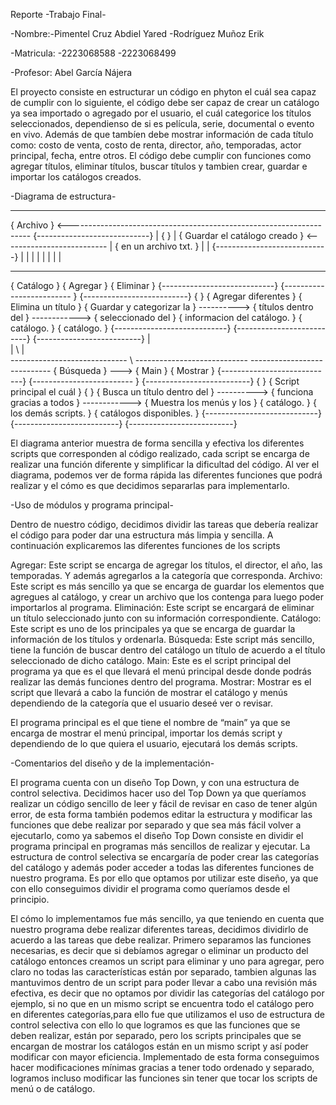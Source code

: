 Reporte -Trabajo Final-

-Nombre:-Pimentel Cruz Abdiel Yared 
        -Rodríguez Muñoz Erik
      
-Matricula: -2223068588
            -2223068499

-Profesor: Abel García Nájera
            
El proyecto consiste en estructurar un código en phyton el cuál sea capaz de cumplir con lo siguiente, el código debe ser capaz de 
crear un catálogo ya sea importado o agregado por el usuario, el cuál categorice los títulos seleccionados, dependienso de si es 
película, serie, documental o evento en vivo. Además de que tambíen debe mostrar información de cada título como:
costo de venta, costo de renta, director, año, temporadas, actor principal, fecha, entre otros. El código debe cumplir con funciones 
como agregar títulos, eliminar títulos, buscar títulos y tambien crear, guardar e importar los catálogos creados.


-Diagrama de estructura-

------------------------------ 
{         Archivo            } <--------------------------------------------------------------------
{----------------------------}                                                                      |
{                            }                                                                      |
{ Guardar el catálogo creado } <--------------------------                                          |
{ en un archivo txt.         }                            |                                         |
{----------------------------}                            |                                         |
              |                                           |                                         |
              |                                           |                                         |
-----------------------------               ----------------------------               ----------------------------
{         Catálogo           }              {         Agregar          }               {        Eliminar          }
{----------------------------}              {------------------------- }               {--------------------------}
{                            }              { Agregar diferentes       }               { Elimina un título        }
{ Guardar y categorizar la   }  ----------> { títulos dentro del       } ------------> { seleccionado del         }
{ informacion del catálogo.  }              { catálogo.                }               { catálogo.                }
{----------------------------}              {--------------------------}               {--------------------------}
              |                 \
              |                   \ 
              |                     \
-----------------------------         \     ----------------------------               ----------------------------
{         Búsqueda           }         ---> {         Main             }               {        Mostrar           }
{----------------------------}              {------------------------- }               {--------------------------}
{                            }              { Script principal el cuál }               {                          }
{ Busca un título dentro del }  ----------> { funciona gracias a todos } ------------> { Muestra los menús y los  }
{ catálogo.                  }              { los demás scripts.       }               { catálogos disponibles.   }
{----------------------------}              {--------------------------}               {--------------------------}
 
 
 
 El diagrama anterior muestra de forma sencilla y efectiva los diferentes scripts que corresponden al código realizado, cada script se encarga de realizar una función diferente y simplificar la dificultad del código. Al ver el diagrama, podemos ver de forma rápida las diferentes funciones que podrá realizar y el cómo es que decidimos separarlas para implementarlo.
 
 -Uso de módulos y programa principal-

Dentro de nuestro código, decidimos dividir las tareas que debería realizar el código para poder dar una estructura más limpia y sencilla. A continuación explicaremos las diferentes funciones de los scripts 

Agregar: Este script se encarga de agregar los títulos, el director, el año, las temporadas. Y además agregarlos a la categoría que corresponda. 
Archivo: Este script es más sencillo ya que se encarga de guardar los elementos que agregues al catálogo, y crear un archivo que los contenga para luego poder importarlos al programa. 
Eliminación: Este script se encargará de eliminar un título seleccionado junto con su información correspondiente. 
Catálogo: Este script es uno de los principales ya que se encarga de guardar la información de los títulos y ordenarla. 
Búsqueda: Este script más sencillo, tiene la función de buscar dentro del catálogo un título de acuerdo a el título seleccionado de dicho catálogo. 
Main: Este es el script principal del programa ya que es el que llevará el menú principal desde donde podrás realizar las demás funciones dentro del programa. 
Mostrar: Mostrar es el script que llevará a cabo la función de mostrar el catálogo y menús dependiendo de la categoría que el usuario deseé ver o revisar.

El programa principal es el que tiene el nombre de “main” ya que se encarga de mostrar el menú principal, importar los demás script y dependiendo de lo que quiera el usuario, ejecutará los demás scripts.

-Comentarios del diseño y de la implementación-

El programa cuenta con un diseño Top Down, y con una estructura de control selectiva.
 Decidimos hacer uso del Top Down ya que queríamos realizar un código sencillo de leer y fácil de revisar en caso de tener algún error, de esta forma también podemos editar la estructura  y modificar las funciones que debe realizar por separado y que sea más fácil volver a ejecutarlo, como ya sabemos el diseño Top Down consiste en dividir el programa principal en programas más sencillos de realizar y ejecutar. La estructura de control selectiva se encargaría de poder crear las categorías del catálogo y además poder acceder a todas las diferentes funciones de nuestro programa.  Es por ello que optamos por utilizar este diseño, ya que con ello conseguimos dividir el programa como queríamos desde el principio.

El cómo lo implementamos fue más sencillo, ya que teniendo en cuenta que nuestro programa debe realizar diferentes tareas, decidimos dividirlo de acuerdo a las tareas que debe realizar. Primero separamos las funciones necesarias, es decir que si debíamos agregar o eliminar un producto del catálogo entonces creamos un script para eliminar y uno para agregar, pero claro no todas las características están por separado, tambien algunas las mantuvimos dentro de un script para poder llevar a cabo una revisión más efectiva, es decir que no optamos por dividir las categorías del catálogo por ejemplo, si no que en un mismo script se encuentra todo el catálogo pero en diferentes categorías,para ello fue que utilizamos el uso de estructura de control selectiva con ello lo que logramos es que las funciones que se deben realizar, están por separado, pero los scripts principales que se encargan de mostrar los catálogos están en un mismo script y así poder modificar con mayor eficiencia.
Implementado de esta forma conseguimos hacer modificaciones mínimas gracias a tener todo ordenado y separado, logramos incluso modificar las funciones sin tener que tocar los scripts de menú o de catálogo.





